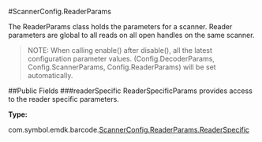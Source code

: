 #ScannerConfig.ReaderParams

The ReaderParams class holds the parameters for a scanner. Reader parameters are global to all reads on all open handles on the same scanner. 

> NOTE: When calling enable() after disable(), all the latest configuration parameter values. (Config.DecoderParams, Config.ScannerParams, Config.ReaderParams) will be set automatically.

##Public Fields
###readerSpecific
ReaderSpecificParams provides access to the reader specific parameters.

**Type:**

com.symbol.emdk.barcode.[ScannerConfig.ReaderParams.ReaderSpecific](ScannerConfig.ReaderParams.ReaderSpecific)